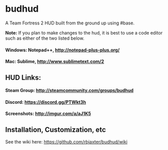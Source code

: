 # budhud
A Team Fortress 2 HUD built from the ground up using #base.

**Note:** If you plan to make changes to the hud, it is best to use a code editor such as either of the two listed below.

#### Windows: Notepad++, http://notepad-plus-plus.org/ 

#### Mac: Sublime, http://www.sublimetext.com/2

## HUD Links:
#### Steam Group: http://steamcommunity.com/groups/budhud
#### Discord: https://discord.gg/PTWkt3h
#### Screenshots: http://imgur.com/a/aJ1K5

## Installation, Customization, etc
See the wiki here: https://github.com/rbjaxter/budhud/wiki
